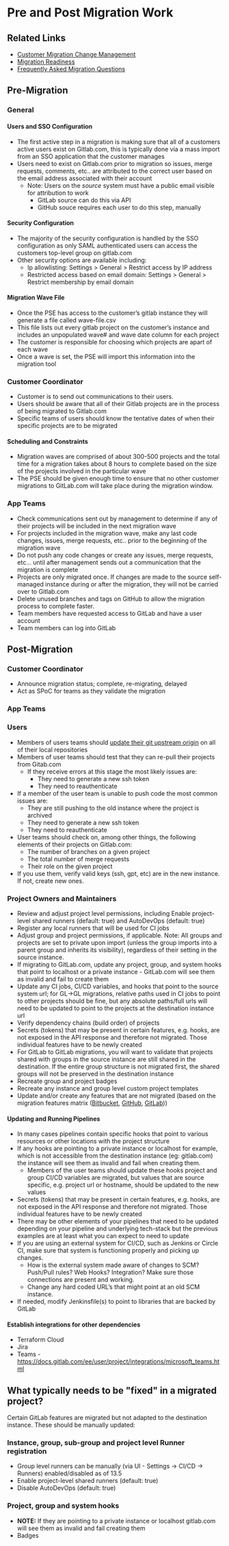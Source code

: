 # Pre and Post Migration Work

## Related Links

- [Customer Migration Change Management](https://gitlab.com/gitlab-org/professional-services-automation/tools/migration/congregate/-/blob/master/customer/customer-migration-change-management.md#post-migration-checklist-for-project-owners-and-maintainers)
- [Migration Readiness](./migration-readiness-checklist.md)
- [Frequently Asked Migration Questions](https://gitlab.com/gitlab-org/professional-services-automation/tools/migration/congregate/-/blob/master/customer/famq.md#what-are-a-customers-obligations-and-responsibilities-prior-during-and-after-a-migration)

## Pre-Migration

### General

#### Users and SSO Configuration

- The first active step in a migration is making sure that all of a customers active users exist on Gitlab.com, this is typically done via a mass import from an SSO application that the customer manages
- Users need to exist on Gitlab.com prior to migration so issues, merge requests, comments, etc.. are attributed to the correct user based on the email address associated with their account
  - Note: Users on the *source* system must have a public email visible for attribution to work
    - GitLab source can do this via API
    - GitHub souce requires each user to do this step, manually

#### Security Configuration

- The majority of the security configuration is handled by the SSO configuration as only SAML authenticated users can access the customers top-level group on gitlab.com
- Other security options are available including:
  - Ip allowlisting: Settings > General > Restrict access by IP address
  - Restricted access based on email domain: Settings > General > Restrict membership by email domain

#### Migration Wave File

- Once the PSE has access to the customer’s gitlab instance they will generate a file called wave-file.csv
- This file lists out every gitlab project on the customer’s instance and includes an unpopulated wave# and wave date column for each project
- The customer is responsible for choosing which projects are apart of each wave
- Once a wave is set, the PSE will import this information into the migration tool

### Customer Coordinator

- Customer is to send out communications to their users.
- Users should be aware that all of their Gitlab projects are in the process of being migrated to Gitlab.com
- Specific teams of users should know the tentative dates of when their specific projects are to be migrated

#### Scheduling and Constraints

- Migration waves are comprised of about 300-500 projects and the total time for a migration takes about 8 hours to complete based on the size of the projects involved in the particular wave
- The PSE should be given enough time to ensure that no other customer migrations to GitLab.com will take place during the migration window.

### App Teams

- Check communications sent out by management to determine if any of their projects will be included in the next migration wave
- For projects included in the migration wave, make any last code changes, issues, merge requests, etc.. prior to the beginning of the migration wave
- Do not push any code changes or create any issues, merge requests, etc… until after management sends out a communication that the migration is complete
- Projects are only migrated once. If changes are made to the source self-managed instance during or after the migration, they will not be carried over to Gitlab.com
- Delete unused branches and tags on GitHub to allow the migration process to complete faster.
- Team members have requested access to GitLab and have a user account
- Team members can log into GitLab

## Post-Migration

### Customer Coordinator

- Announce migration status; complete, re-migrating, delayed
- Act as SPoC for teams as they validate the migration

### App Teams

### Users

- Members of users teams should [update their git upstream origin](https://git-scm.com/docs/git-remote) on all of their local repositories
- Members of user teams should test that they can re-pull their projects from Gitab.com
  - If they receive errors at this stage the most likely issues are:
    - They need to generate a new ssh token
    - They need to reauthenticate
- If a member of the user team is unable to push code the most common issues are:
  - They are still pushing to the old instance where the project is archived
  - They need to generate a new ssh token
  - They need to reauthenticate
- User teams should check on, among other things, the following elements of their projects on Gitlab.com:
  - The number of branches on a given project
  - The total number of merge requests
  - Their role on the given project
- If you use them, verify valid keys (ssh, gpt, etc) are in the new instance.  If not, create new ones.

### Project Owners and Maintainers

- Review and adjust project level permissions, including Enable project-level shared runners (default: true) and AutoDevOps (default: true)
- Register any local runners that will be used for CI jobs
- Adjust group and project permissions, if applicable. Note: All groups and projects are set to private upon import (unless the group imports into a parent group and inherits its visibility), regardless of their setting in the source instance.
- If migrating to GitLab.com, update any project, group, and system hooks that point to localhost or a private instance - GitLab.com will see them as invalid and fail to create them
- Update any CI jobs, CI/CD variables, and hooks that point to the source system url; for GL->GL migrations, relative paths used in CI jobs to point to other projects should be fine, but any absolute paths/full urls will need to be updated to point to the projects at the destination instance url
- Verify dependency chains (build order) of projects
- Secrets (tokens) that may be present in certain features, e.g. hooks, are not exposed in the API response and therefore not migrated. Those individual features have to be newly created
- For GitLab to GitLab migrations, you will want to validate that projects shared with groups in the source instance are still shared in the destination. If the entire group structure is not migrated first, the shared groups will not be preserved in the destination instance
- Recreate group and project badges
- Recreate any instance and group level custom project templates
- Update and/or create any features that are not migrated (based on the migration features matrix ([Bitbucket](https://gitlab-org.gitlab.io/professional-services-automation/tools/migration/congregate/bitbucket-migration-features-matrix/), [GitHub](https://gitlab-org.gitlab.io/professional-services-automation/tools/migration/congregate/github-migration-features-matrix/), [GitLab](https://gitlab-org.gitlab.io/professional-services-automation/tools/migration/congregate/gitlab-migration-features-matrix/)))

#### Updating and Running Pipelines

- In many cases pipelines contain specific hooks that point to various resources or other locations with the project structure
- If any hooks are pointing to a private instance or localhost for example, which is not accessible from the destination instance (eg: gitlab.com) the instance will see them as invalid and fail when creating them.
  - Members of the user teams should update these hooks project and group CI/CD variables are migrated, but values that are source specific, e.g. project url or hostname, should be updated to the new values
- Secrets (tokens) that may be present in certain features, e.g. hooks, are not exposed in the API response and therefore not migrated. Those individual features have to be newly created
- There may be other elements of your pipelines that need to be updated depending on your pipeline and underlying tech-stack but the previous examples are at least what you can expect to need to update
- If you are using an external system for CI/CD, such as Jenkins or Circle CI, make sure that system is functioning properly and picking up changes.
  - How is the external system made aware of changes to SCM?  Push/Pull rules? Web Hooks? Integration?  Make sure those connections are present and working.
  - Change any hard coded URL’s that might point at an old SCM instance.
- If needed, modify Jenkinsfile(s) to point to libraries that are backed by GitLab

#### Establish integrations for other dependencies

- Terraform Cloud
- Jira
- Teams - https://docs.gitlab.com/ee/user/project/integrations/microsoft_teams.html

## What typically needs to be "fixed" in a migrated project?

Certain GitLab features are migrated but not adapted to the destination instance. These should be manually updated:

### Instance, group, sub-group and project level Runner registration

- Group level runners can be manually (via UI - Settings -> CI/CD -> Runners) enabled/disabled as of 13.5
- Enable project-level shared runners (default: true)
- Disable AutoDevOps (default: true)

### Project, group and system hooks

- **NOTE:** If they are pointing to a private instance or localhost gitlab.com will see them as invalid and fail creating them
- Badges
